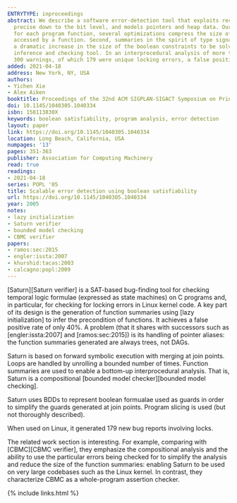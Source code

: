 ```yaml
---
ENTRYTYPE: inproceedings
abstract: We describe a software error-detection tool that exploits recent advances in boolean satisfiability (SAT) solvers. Our analysis is path sensitive,
  precise down to the bit level, and models pointers and heap data. Our approach is also highly scalable, which we achieve using two techniques. First,
  for each program function, several optimizations compress the size of the boolean formulas that model the control- and data-flow and the heap locations
  accessed by a function. Second, summaries in the spirit of type signatures are computed for each function, allowing inter-procedural analysis without
  a dramatic increase in the size of the boolean constraints to be solved.We demonstrate the effectiveness of our approach by constructing a lock interface
  inference and checking tool. In an interprocedural analysis of more than 23,000 lock related functions in the latest Linux kernel, the checker generated
  300 warnings, of which 179 were unique locking errors, a false positive rate of only 40\%.
added: 2021-04-18
address: New York, NY, USA
authors:
- Yichen Xie
- Alex Aiken
booktitle: Proceedings of the 32nd ACM SIGPLAN-SIGACT Symposium on Principles of Programming Languages
doi: 10.1145/1040305.1040334
isbn: 158113830X
keywords: boolean satisfiability, program analysis, error detection
layout: paper
link: https://doi.org/10.1145/1040305.1040334
location: Long Beach, California, USA
numpages: '13'
pages: 351-363
publisher: Association for Computing Machinery
read: true
readings:
- 2021-04-18
series: POPL '05
title: Scalable error detection using boolean satisfiability
url: https://doi.org/10.1145/1040305.1040334
year: 2005
notes:
- lazy initialization
- Saturn verifier
- bounded model checking
- CBMC verifier
papers:
- ramos:sec:2015
- engler:issta:2007
- khurshid:tacas:2003
- calcagno:popl:2009
---
```


[Saturn][Saturn verifier] is a SAT-based bug-finding tool for checking temporal logic formulae (expressed as state machines)
on C programs and, in particular, for checking for locking errors in Linux kernel code.
A key part of its design is the generation of function summaries using [lazy initialization]
to infer the precondition of functions.
It achieves a false positive rate of only 40%.
A problem (that it shares with successors such as [engler:issta:2007] and [ramos:sec:2015]) is its handling of pointer aliases:
the function summaries generated are always trees, not DAGs.

Saturn is based on forward symbolic execution with merging at join points.
Loops are handled by unrolling a bounded number of times.
Function summaries are used to enable a bottom-up interprocedural analysis.
That is, Saturn is a compositional [bounded model checker][bounded model checking].

Saturn uses BDDs to represent boolean formualae used as guards in order to simplify the guards generated at join points.
Program slicing is used (but not thoroughly described).

When used on Linux, it generated 179 new bug reports involving locks.

The related work section is interesting.
For example, comparing with [CBMC][CBMC verifier], they emphasize the compositional analysis
and the ability to use the particular errors being checked for to simplify the
analysis and reduce the size of the function summaries: enabling Saturn to be used
on very large codebases such as the Linux kernel.
In contrast, they characterize CBMC as a whole-program assertion checker.

{% include links.html %}
